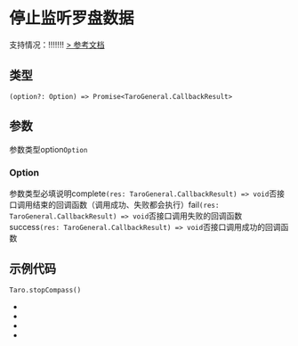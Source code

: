 # 停止监听罗盘数据
支持情况：!!!!!!!
[> 参考文档
](https://developers.weixin.qq.com/miniprogram/dev/api/device/compass/wx.stopCompass.html)
## 类型[​](stopCompass.html#类型)
```tsx
(option?: Option) => Promise<TaroGeneral.CallbackResult>
```

## 参数[​](stopCompass.html#参数)
参数类型option`Option`
### Option[​](stopCompass.html#option)
参数类型必填说明complete`(res: TaroGeneral.CallbackResult) => void`否接口调用结束的回调函数（调用成功、失败都会执行）fail`(res: TaroGeneral.CallbackResult) => void`否接口调用失败的回调函数success`(res: TaroGeneral.CallbackResult) => void`否接口调用成功的回调函数
## 示例代码[​](stopCompass.html#示例代码)
```tsx
Taro.stopCompass()
```

- 
- 

- 

-
